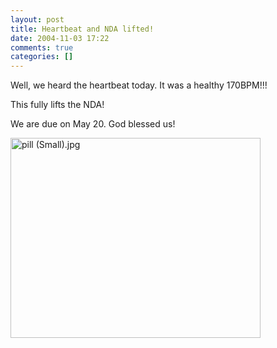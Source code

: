 ```yaml
---
layout: post
title: Heartbeat and NDA lifted!
date: 2004-11-03 17:22
comments: true
categories: []
---
```

Well, we heard the heartbeat today. It was a healthy 170BPM!!!

This fully lifts the NDA!

We are due on May 20. God blessed us!

<a href="http://peterfilias.com/archives/pill (Small).jpg"><img alt="pill (Small).jpg" src="http://peterfilias.com/archives/pill (Small)-thumb.jpg" width="400" height="320" /></a>
